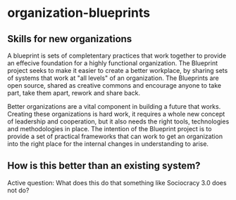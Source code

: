 # organization-blueprints
## Skills for new organizations

A blueprint is sets of completentary practices that work together to provide an effecive foundation for a  highly functional organization.  The Blueprint project seeks to make it easier to create a better workplace, by sharing sets of systems that work at  "all levels" of an organization. The Blueprints are open source, shared as creative commons and encourage anyone to take part, take them apart, rework and share back. 

Better organizations are a vital component in building a future that works. Creating these organizations is hard work, it requires a whole new concept of leadership and cooperation, but it also needs the right tools, technologies and methodologies in place. The intention of the Blueprint project is to provide a set of practical frameworks that can work to get an organization into the right place for the internal changes in understanding to arise. 

## How is this better than an existing system? 

Active question: What does this do that something like Sociocracy 3.0 does not do? 


